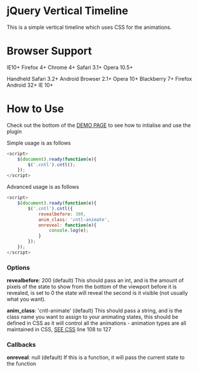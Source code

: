 jQuery Vertical Timeline
========================

This is a simple vertical timeline which uses CSS for the animations.


Browser Support
===============

IE10+
Firefox 4+
Chrome 4+
Safari 3.1+
Opera 10.5+

Handheld
Safari 3.2+
Android Browser 2.1+
Opera 10+
Blackberry 7+
Firefox Android 32+
IE 10+


How to Use
==========

Check out the bottom of the [DEMO PAGE](demo/index.html) to see how to intialise and use the plugin


Simple usage is as follows
```js
<script>
	$(document).ready(function(e){
		$('.cntl').cntl();
	});
</script>
```

Advanced usage is as follows
```js
<script>
	$(document).ready(function(e){
		$('.cntl').cntl({
			revealbefore: 300,
			anim_class: 'cntl-animate',
			onreveal: function(e){
				console.log(e);
			}
		});
	});
</script>
```
<h3>Options</h3>
<b>revealbefore</b>: 200 (default)
This should pass an int, and is the amount of pixels of the state to show from the bottom of the viewport before it is revealed, is set to 0 the state will reveal the second is it visible (not usually what you want).


<b>anim_class</b>: 'cntl-animate' (default)
This should pass a string, and is the class name you want to assign to your animating states, this should be defined in CSS as it will control all the animations - animation types are all maintained in CSS, [SEE CSS](lib/cntl.css) line 108 to 127

<h3>Callbacks</h3>
<b>onreveal</b>: null (default)
If this is a function, it will pass the current state to the function


